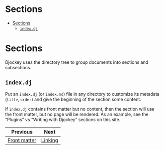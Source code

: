 <!--
  DO NOT EDIT THIS FILE DIRECTLY!
  It is generated by djockey.
-->
# Sections

- [Sections](../basics/sections.md#Sections)
  - [`index.dj`](../basics/sections.md#index-dj)

<div id="Sections" class="section" id="Sections">

# Sections

Djockey uses the directory tree to group documents into sections and
subsections.

<div id="index-dj" class="section" id="index-dj">

## `index.dj`

Put an `index.dj` (or `index.md`) file in any directory to customize its
metadata (`title`, `order`) and give the beginning of the section some
content.

If `index.dj` contains front matter but no content, then the section
will use the front matter, but no page will be rendered. As an example,
see the “Plugins” vs “Writing with Djockey” sections on this site.

</div>

</div>


| Previous | Next |
| - | - |
| [Front matter](../basics/frontmatter.md) | [Linking](../basics/linking.md) |